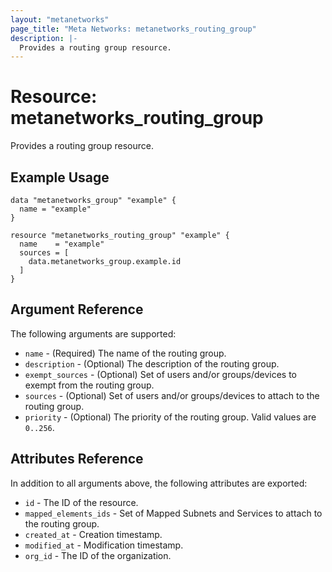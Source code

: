 ```yaml
---
layout: "metanetworks"
page_title: "Meta Networks: metanetworks_routing_group"
description: |-
  Provides a routing group resource.
---
```


# Resource: metanetworks_routing_group

Provides a routing group resource.

## Example Usage

```hcl
data "metanetworks_group" "example" {
  name = "example"
}

resource "metanetworks_routing_group" "example" {
  name    = "example"
  sources = [
    data.metanetworks_group.example.id
  ]
}
```

## Argument Reference

The following arguments are supported:

* `name` - (Required) The name of the routing group.
* `description` - (Optional) The description of the routing group.
* `exempt_sources` - (Optional) Set of users and/or groups/devices to exempt from the routing group.
* `sources` - (Optional) Set of users and/or groups/devices to attach to the routing group.
* `priority` - (Optional) The priority of the routing group. Valid values are `0..256`.

## Attributes Reference

In addition to all arguments above, the following attributes are exported:

* `id` - The ID of the resource.
* `mapped_elements_ids` - Set of Mapped Subnets and Services to attach to the routing group.
* `created_at` - Creation timestamp.
* `modified_at` - Modification timestamp.
* `org_id` - The ID of the organization.
